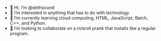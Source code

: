 - 👋 Hi, I’m @dethsound
- 👀 I’m interested in anything that has to do with technology.
- 🌱 I’m currently learning cloud computing, HTML, JavaScript, Batch, C++, and Python.
- 💞️ I’m looking to collaborate on a rickroll prank that installs like a regular program.

<!---
dethsound/dethsound is a ✨ special ✨ repository because its `README.md` (this file) appears on your GitHub profile.
You can click the Preview link to take a look at your changes.
--->
